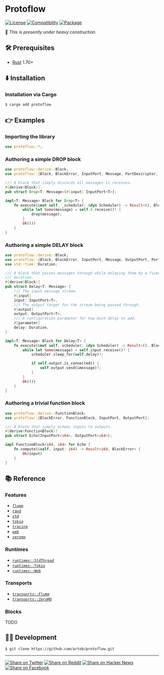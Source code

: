 # Protoflow

[![License](https://img.shields.io/badge/license-Public%20Domain-blue.svg)](https://unlicense.org)
[![Compatibility](https://img.shields.io/badge/rust-1.70%2B-blue)](https://rust-lang.org)
[![Package](https://img.shields.io/crates/v/protoflow)](https://crates.io/crates/protoflow)

🚧 _This is presently under heavy construction._

## 🛠️ Prerequisites

- [Rust](https://rust-lang.org) 1.70+

## ⬇️ Installation

### Installation via Cargo

```console
$ cargo add protoflow
```

## 👉 Examples

### Importing the library

```rust
use protoflow::*;
```

### Authoring a simple DROP block

```rust
use protoflow::derive::Block;
use protoflow::{Block, BlockError, InputPort, Message, PortDescriptor, Scheduler};

/// A block that simply discards all messages it receives.
#[derive(Block)]
pub struct Drop<T: Message>(#[input] InputPort<T>);

impl<T: Message> Block for Drop<T> {
    fn execute(&mut self, _scheduler: &dyn Scheduler) -> Result<(), BlockError> {
        while let Some(message) = self.0.receive()? {
            drop(message);
        }
        Ok(())
    }
}
```

### Authoring a simple DELAY block

```rust
use protoflow::derive::Block;
use protoflow::{Block, BlockError, InputPort, Message, OutputPort, Port, PortDescriptor, Scheduler};
use std::time::Duration;

/// A block that passes messages through while delaying them by a fixed
/// duration.
#[derive(Block)]
pub struct Delay<T: Message> {
    /// The input message stream.
    #[input]
    input: InputPort<T>,
    /// The output target for the stream being passed through.
    #[output]
    output: OutputPort<T>,
    /// A configuration parameter for how much delay to add.
    #[parameter]
    delay: Duration,
}

impl<T: Message> Block for Delay<T> {
    fn execute(&mut self, scheduler: &dyn Scheduler) -> Result<(), BlockError> {
        while let Some(message) = self.input.receive()? {
            scheduler.sleep_for(self.delay)?;

            if self.output.is_connected() {
                self.output.send(&message)?;
            }
        }
        Ok(())
    }
}
```

### Authoring a trivial function block

```rust
use protoflow::derive::FunctionBlock;
use protoflow::{BlockError, FunctionBlock, InputPort, OutputPort};

/// A block that simply echoes inputs to outputs.
#[derive(FunctionBlock)]
pub struct Echo(InputPort<i64>, OutputPort<i64>);

impl FunctionBlock<i64, i64> for Echo {
    fn compute(&self, input: i64) -> Result<i64, BlockError> {
        Ok(input)
    }
}
```

## 📚 Reference

### Features

- [`flume`](lib/protoflow/Cargo.toml)
- [`rand`](lib/protoflow/Cargo.toml)
- [`std`](lib/protoflow/Cargo.toml)
- [`tokio`](lib/protoflow/Cargo.toml)
- [`tracing`](lib/protoflow/Cargo.toml)
- [`web`](lib/protoflow/Cargo.toml)
- [`zeromq`](lib/protoflow/Cargo.toml)

### Runtimes

- [`runtimes::StdThread`](lib/protoflow/src/runtimes/std_thread.rs)
- [`runtimes::Tokio`](lib/protoflow/src/runtimes/tokio.rs)
- [`runtimes::Web`](lib/protoflow/src/runtimes/web.rs)

### Transports

- [`transports::Flume`](lib/protoflow/src/transports/flume.rs)
- [`transports::ZeroMQ`](lib/protoflow/src/transports/zeromq.rs)

### Blocks

TODO

## 👨‍💻 Development

```console
$ git clone https://github.com/artob/protoflow.git
```

- - -

[![Share on Twitter](https://img.shields.io/badge/share%20on-twitter-03A9F4?logo=twitter)](https://twitter.com/share?url=https://github.com/artob/protoflow&text=Protoflow)
[![Share on Reddit](https://img.shields.io/badge/share%20on-reddit-red?logo=reddit)](https://reddit.com/submit?url=https://github.com/artob/protoflow&title=Protoflow)
[![Share on Hacker News](https://img.shields.io/badge/share%20on-hacker%20news-orange?logo=ycombinator)](https://news.ycombinator.com/submitlink?u=https://github.com/artob/protoflow&t=Protoflow)
[![Share on Facebook](https://img.shields.io/badge/share%20on-facebook-1976D2?logo=facebook)](https://www.facebook.com/sharer/sharer.php?u=https://github.com/artob/protoflow)
